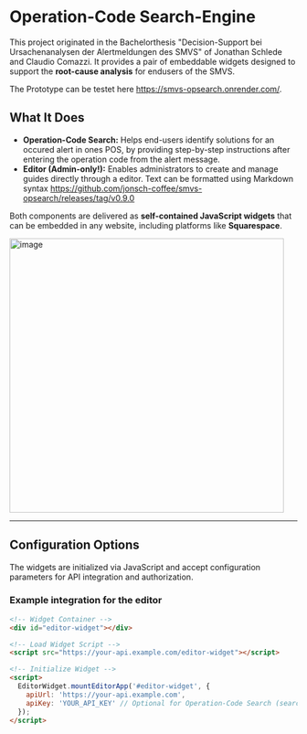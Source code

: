 # Operation-Code Search-Engine

This project originated in the Bachelorthesis "Decision-Support bei Ursachenanalysen der Alertmeldungen des SMVS" of Jonathan Schlede and Claudio Comazzi. It provides a pair of embeddable widgets designed to support the **root-cause analysis** for endusers of the SMVS.

The Prototype can be testet here https://smvs-opsearch.onrender.com/.

## What It Does

- **Operation-Code Search:** Helps end-users identify solutions for an occured alert in ones POS, by providing step-by-step instructions after entering the operation code from the alert message.
- **Editor (Admin-only!):** Enables administrators to create and manage guides directly through a editor. Text can be formatted using Markdown syntax https://github.com/jonsch-coffee/smvs-opsearch/releases/tag/v0.9.0

Both components are delivered as **self-contained JavaScript widgets** that can be embedded in any website, including platforms like **Squarespace**.

<img width="480" alt="image" src="https://github.com/user-attachments/assets/71066a4f-b76a-4ce4-bcb1-ed377a5a4d36" />

---

## Configuration Options

The widgets are initialized via JavaScript and accept configuration parameters for API integration and authorization.

### Example integration for the editor

```html
<!-- Widget Container -->
<div id="editor-widget"></div>

<!-- Load Widget Script -->
<script src="https://your-api.example.com/editor-widget"></script>

<!-- Initialize Widget -->
<script>
  EditorWidget.mountEditorApp('#editor-widget', {
    apiUrl: 'https://your-api.example.com',
    apiKey: 'YOUR_API_KEY' // Optional for Operation-Code Search (search-widget)
  });
</script>
